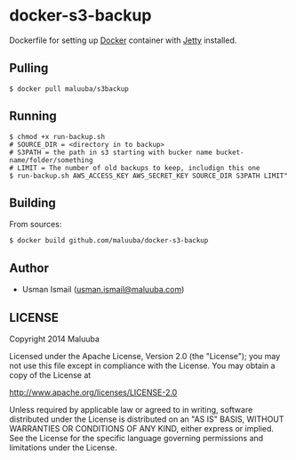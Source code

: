 # docker-s3-backup

Dockerfile for setting up [Docker](https://github.com/dotcloud/docker) container with [Jetty](http://www.eclipse.org/jetty/) installed.

## Pulling

    $ docker pull maluuba/s3backup

## Running

    $ chmod +x run-backup.sh
    # SOURCE_DIR = <directory in to backup>
    # S3PATH = the path in s3 starting with bucker name bucket-name/folder/something
    # LIMIT = The number of old backups to keep, includign this one
    $ run-backup.sh AWS_ACCESS_KEY AWS_SECRET_KEY SOURCE_DIR S3PATH LIMIT"

## Building

From sources:

    $ docker build github.com/maluuba/docker-s3-backup
    
## Author

  * Usman Ismail (<usman.ismail@maluuba.com>)

## LICENSE

Copyright 2014 Maluuba

Licensed under the Apache License, Version 2.0 (the "License");
you may not use this file except in compliance with the License.
You may obtain a copy of the License at

  http://www.apache.org/licenses/LICENSE-2.0

Unless required by applicable law or agreed to in writing, software
distributed under the License is distributed on an "AS IS" BASIS,
WITHOUT WARRANTIES OR CONDITIONS OF ANY KIND, either express or implied.
See the License for the specific language governing permissions and
limitations under the License.    
